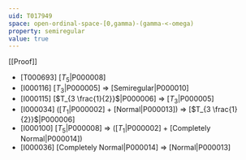 ```yaml
---
uid: T017949
space: open-ordinal-space-[0,gamma)-(gamma-<-omega)
property: semiregular
value: true
---
```

[[Proof]]

* [T000693] [$T_5$|P000008]
* [I000116] [$T_3$|P000005] => [Semiregular|P000010]
* [I000115] [$T_{3 \frac{1}{2}}$|P000006] => [$T_3$|P000005]
* [I000034] ([$T_1$|P000002] + [Normal|P000013]) => [$T_{3 \frac{1}{2}}$|P000006]
* [I000100] [$T_5$|P000008] => ([$T_1$|P000002] + [Completely Normal|P000014])
* [I000036] [Completely Normal|P000014] => [Normal|P000013]

